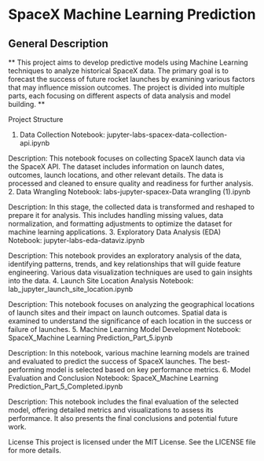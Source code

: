 # SpaceX Machine Learning Prediction
## General Description
** This project aims to develop predictive models using Machine Learning techniques to analyze historical SpaceX data. The primary goal is to forecast the success of future rocket launches by examining various factors that may influence mission outcomes. The project is divided into multiple parts, each focusing on different aspects of data analysis and model building. **

Project Structure
1. Data Collection
Notebook: jupyter-labs-spacex-data-collection-api.ipynb

Description:
This notebook focuses on collecting SpaceX launch data via the SpaceX API. The dataset includes information on launch dates, outcomes, launch locations, and other relevant details.
The data is processed and cleaned to ensure quality and readiness for further analysis.
2. Data Wrangling
Notebook: labs-jupyter-spacex-Data wrangling (1).ipynb

Description:
In this stage, the collected data is transformed and reshaped to prepare it for analysis. This includes handling missing values, data normalization, and formatting adjustments to optimize the dataset for machine learning applications.
3. Exploratory Data Analysis (EDA)
Notebook: jupyter-labs-eda-dataviz.ipynb

Description:
This notebook provides an exploratory analysis of the data, identifying patterns, trends, and key relationships that will guide feature engineering. Various data visualization techniques are used to gain insights into the data.
4. Launch Site Location Analysis
Notebook: lab_jupyter_launch_site_location.ipynb

Description:
This notebook focuses on analyzing the geographical locations of launch sites and their impact on launch outcomes. Spatial data is examined to understand the significance of each location in the success or failure of launches.
5. Machine Learning Model Development
Notebook: SpaceX_Machine Learning Prediction_Part_5.ipynb

Description:
In this notebook, various machine learning models are trained and evaluated to predict the success of SpaceX launches. The best-performing model is selected based on key performance metrics.
6. Model Evaluation and Conclusion
Notebook: SpaceX_Machine Learning Prediction_Part_5_Completed.ipynb

Description:
This notebook includes the final evaluation of the selected model, offering detailed metrics and visualizations to assess its performance. It also presents the final conclusions and potential future work.

License
This project is licensed under the MIT License. See the LICENSE file for more details.
